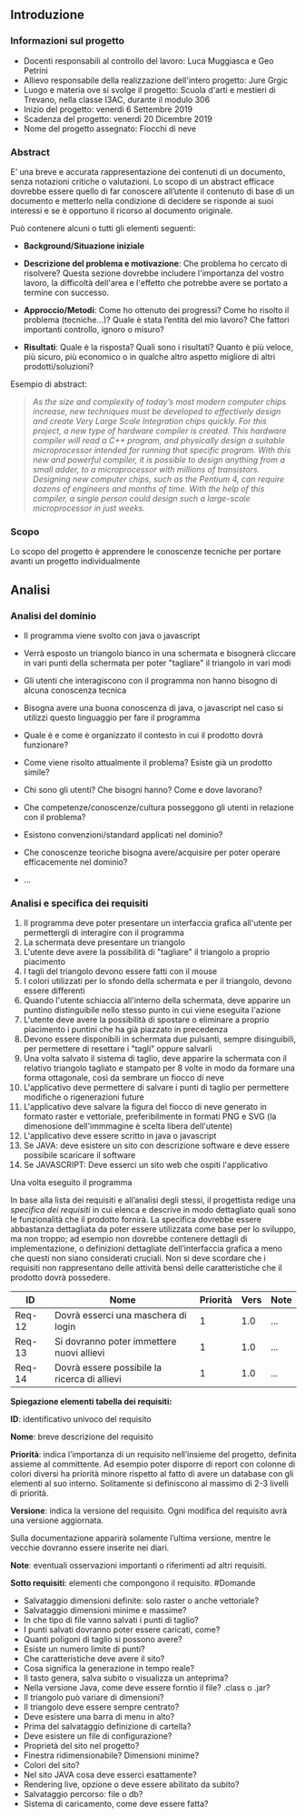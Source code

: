 ## Introduzione

### Informazioni sul progetto

 - Docenti responsabili al controllo del lavoro: Luca Muggiasca e Geo Petrini
 - Allievo responsabile della realizzazione dell'intero progetto: Jure Grgic
 - Luogo e materia ove si svolge il progetto: Scuola d'arti e mestieri di Trevano, nella classe I3AC, durante il modulo 306
 - Inizio del progetto: venerdì 6 Settembre 2019
 - Scadenza del progetto: venerdì 20 Dicembre 2019
 - Nome del progetto assegnato: Fiocchi di neve
      
### Abstract

  E’ una breve e accurata rappresentazione dei contenuti di un documento,
  senza notazioni critiche o valutazioni. Lo scopo di un abstract efficace
  dovrebbe essere quello di far conoscere all’utente il contenuto di base
  di un documento e metterlo nella condizione di decidere se risponde ai
  suoi interessi e se è opportuno il ricorso al documento originale.

  Può contenere alcuni o tutti gli elementi seguenti:

  -   **Background/Situazione iniziale**

  -   **Descrizione del problema e motivazione**: Che problema ho cercato
      di risolvere? Questa sezione dovrebbe includere l'importanza del
      vostro lavoro, la difficoltà dell'area e l'effetto che potrebbe
      avere se portato a termine con successo.

  -   **Approccio/Metodi**: Come ho ottenuto dei progressi? Come ho
      risolto il problema (tecniche…)? Quale è stata l’entità del mio
      lavoro? Che fattori importanti controllo, ignoro o misuro?

  -   **Risultati**: Quale è la risposta? Quali sono i risultati? Quanto è
      più veloce, più sicuro, più economico o in qualche altro aspetto
      migliore di altri prodotti/soluzioni?

  Esempio di abstract:

  > *As the size and complexity of today’s most modern computer chips
  > increase, new techniques must be developed to effectively design and
  > create Very Large Scale Integration chips quickly. For this project, a
  > new type of hardware compiler is created. This hardware compiler will
  > read a C++ program, and physically design a suitable microprocessor
  > intended for running that specific program. With this new and powerful
  > compiler, it is possible to design anything from a small adder, to a
  > microprocessor with millions of transistors. Designing new computer
  > chips, such as the Pentium 4, can require dozens of engineers and
  > months of time. With the help of this compiler, a single person could
  > design such a large-scale microprocessor in just weeks.*      
      
### Scopo

  Lo scopo del progetto è apprendere le conoscenze tecniche per portare avanti un progetto individualmente

## Analisi

### Analisi del dominio
  
  - Il programma viene svolto con java o javascript
  - Verrà esposto un triangolo bianco in una schermata e bisognerà cliccare in vari punti della schermata per poter "tagliare" il           triangolo in vari modi
  - Gli utenti che interagiscono con il programma non hanno bisogno di alcuna conoscenza tecnica
  - Bisogna avere una buona conoscenza di java, o javascript nel caso si utilizzi questo linguaggio per fare il programma

   -   Quale è e come è organizzato il contesto in cui il prodotto dovrà
       funzionare?

  -   Come viene risolto attualmente il problema? Esiste già un prodotto
      simile?

  -   Chi sono gli utenti? Che bisogni hanno? Come e dove lavorano?

  -   Che competenze/conoscenze/cultura posseggono gli utenti in relazione
      con il problema?

  -   Esistono convenzioni/standard applicati nel dominio?

  -   Che conoscenze teoriche bisogna avere/acquisire per poter operare
      efficacemente nel dominio?

  -   …
  
### Analisi e specifica dei requisiti

  1.  Il programma deve poter presentare un interfaccia grafica all'utente per permettergli di interagire con il programma
  2.  La schermata deve presentare un triangolo
  3.  L'utente deve avere la possibilità di "tagliare" il triangolo a proprio piacimento
  4. I tagli del triangolo devono essere fatti con il mouse
  5.  I colori utilizzati per lo sfondo della schermata e per il triangolo, devono essere differenti
  6.  Quando l'utente schiaccia all'interno della schermata, deve apparire un puntino distinguibile nello stesso punto in cui viene             eseguita l'azione
  7.  L'utente deve avere la possibilità di spostare o eliminare a proprio piacimento i puntini che ha già piazzato in precedenza
  8.  Devono essere disponibili in schermata due pulsanti, sempre disinguibili, per permettere di resettare i "tagli" oppure salvarli
  9.  Una volta salvato il sistema di taglio, deve apparire la schermata con il relativo triangolo tagliato e stampato per 8 volte in
      modo da formare una forma ottagonale, così da sembrare un fiocco di neve
  10.  L'applicativo deve permettere di salvare i punti di taglio per permettere modifiche o rigenerazioni future
  11. L'applicativo deve salvare la figura del fiocco di neve generato in formato raster e vettoriale, preferibilmente in formati PNG e       SVG (la dimenosione dell'immmagine è scelta libera dell'utente)
  12. L'applicativo deve essere scritto in java o javascript
  13. Se JAVA: deve esistere un sito con descrizione software e deve essere possibile scaricare il software
  14. Se JAVASCRIPT: Deve esserci un sito web che ospiti l'applicativo

 Una volta eseguito il programma

  In base alla lista dei requisiti e all’analisi degli stessi, il
  progettista redige una *specifica dei requisiti* in cui elenca e
  descrive in modo dettagliato quali sono le funzionalità che il prodotto
  fornirà. La specifica dovrebbe essere abbastanza dettagliata da poter
  essere utilizzata come base per lo sviluppo, ma non troppo; ad esempio
  non dovrebbe contenere dettagli di implementazione, o definizioni
  dettagliate dell’interfaccia grafica a meno che questi non siano
  considerati cruciali. Non si deve scordare che i requisiti non
  rappresentano delle attività bensì delle caratteristiche che il prodotto
  dovrà possedere.




  |**ID**	|**Nome**			|**Priorità**|**Vers**|**Note**  |
  |----|------------|--------|----|------|
  |Req-12|Dovrà esserci una maschera di login|1|1.0|...|
  |Req-13|Si dovranno poter immettere nuovi allievi|1|1.0|...|
  |Req-14|Dovrà essere possibile la ricerca di allievi|1|1.0|...|
  
  



**Spiegazione elementi tabella dei requisiti:**

**ID**: identificativo univoco del requisito

**Nome**: breve descrizione del requisito

**Priorità**: indica l’importanza di un requisito nell’insieme del
progetto, definita assieme al committente. Ad esempio poter disporre di
report con colonne di colori diversi ha priorità minore rispetto al
fatto di avere un database con gli elementi al suo interno. Solitamente
si definiscono al massimo di 2-3 livelli di priorità.

**Versione**: indica la versione del requisito. Ogni modifica del
requisito avrà una versione aggiornata.

Sulla documentazione apparirà solamente l’ultima versione, mentre le
vecchie dovranno essere inserite nei diari.

**Note**: eventuali osservazioni importanti o riferimenti ad altri
requisiti.

**Sotto requisiti**: elementi che compongono il requisito.
#Domande
 - Salvataggio dimensioni definite: solo raster o anche vettoriale?
 - Salvataggio dimensioni minime e massime?
 - In che tipo di file vanno salvati i punti di taglio?
 - I punti salvati dovranno poter essere caricati, come?
 - Quanti poligoni di taglio si possono avere?
 - Esiste un numero limite di punti?
 - Che caratteristiche deve avere il sito?
 - Cosa significa la generazione in tempo reale?
 - Il tasto genera, salva subito o visualizza un anteprima?
 - Nella versione Java, come deve essere forntio il file? .class o .jar?
 - Il triangolo può variare di dimensioni?
 - Il triangolo deve essere sempre centrato?
 - Deve esistere una barra di menu in alto?
 - Prima del salvataggio definizione di cartella?
 - Deve esistere un file di configurazione?
 - Proprietà del sito nel progetto?
 - Finestra ridimensionabile? Dimensioni minime?
 - Colori del sito?
 - Nel sito JAVA cosa deve esserci esattamente?
 - Rendering live, opzione o deve essere abilitato da subito?
 - Salvataggio percorso: file o db?
 - Sistema di caricamento, come deve essere fatta?

